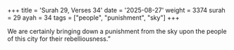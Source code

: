 +++
title = 'Surah 29, Verses 34'
date = '2025-08-27'
weight = 3374
surah = 29
ayah = 34
tags = ["people", "punishment", "sky"]
+++

We are certainly bringing down a punishment from the sky upon the people of this city for their rebelliousness.”